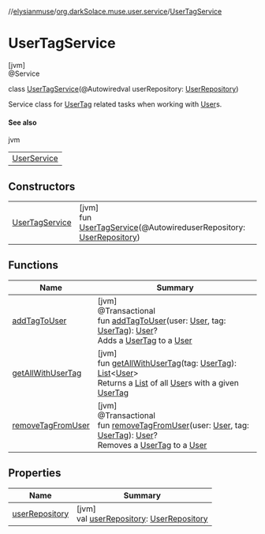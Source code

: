 //[elysianmuse](../../../index.md)/[org.darkSolace.muse.user.service](../index.md)/[UserTagService](index.md)

# UserTagService

[jvm]\
@Service

class [UserTagService](index.md)(@Autowiredval userRepository: [UserRepository](../../org.darkSolace.muse.user.repository/-user-repository/index.md))

Service class for [UserTag](../../org.darkSolace.muse.user.model/-user-tag/index.md) related tasks when working with [User](../../org.darkSolace.muse.user.model/-user/index.md)s.

#### See also

jvm

|                                          |
|------------------------------------------|
| [UserService](../-user-service/index.md) |

## Constructors

| | |
|---|---|
| [UserTagService](-user-tag-service.md) | [jvm]<br>fun [UserTagService](-user-tag-service.md)(@AutowireduserRepository: [UserRepository](../../org.darkSolace.muse.user.repository/-user-repository/index.md)) |

## Functions

| Name | Summary |
|---|---|
| [addTagToUser](add-tag-to-user.md) | [jvm]<br>@Transactional<br>fun [addTagToUser](add-tag-to-user.md)(user: [User](../../org.darkSolace.muse.user.model/-user/index.md), tag: [UserTag](../../org.darkSolace.muse.user.model/-user-tag/index.md)): [User](../../org.darkSolace.muse.user.model/-user/index.md)?<br>Adds a [UserTag](../../org.darkSolace.muse.user.model/-user-tag/index.md) to a [User](../../org.darkSolace.muse.user.model/-user/index.md) |
| [getAllWithUserTag](get-all-with-user-tag.md) | [jvm]<br>fun [getAllWithUserTag](get-all-with-user-tag.md)(tag: [UserTag](../../org.darkSolace.muse.user.model/-user-tag/index.md)): [List](https://kotlinlang.org/api/latest/jvm/stdlib/kotlin.collections/-list/index.html)&lt;[User](../../org.darkSolace.muse.user.model/-user/index.md)&gt;<br>Returns a [List](https://kotlinlang.org/api/latest/jvm/stdlib/kotlin.collections/-list/index.html) of all [User](../../org.darkSolace.muse.user.model/-user/index.md)s with a given [UserTag](../../org.darkSolace.muse.user.model/-user-tag/index.md) |
| [removeTagFromUser](remove-tag-from-user.md) | [jvm]<br>@Transactional<br>fun [removeTagFromUser](remove-tag-from-user.md)(user: [User](../../org.darkSolace.muse.user.model/-user/index.md), tag: [UserTag](../../org.darkSolace.muse.user.model/-user-tag/index.md)): [User](../../org.darkSolace.muse.user.model/-user/index.md)?<br>Removes a [UserTag](../../org.darkSolace.muse.user.model/-user-tag/index.md) to a [User](../../org.darkSolace.muse.user.model/-user/index.md) |

## Properties

| Name | Summary |
|---|---|
| [userRepository](user-repository.md) | [jvm]<br>val [userRepository](user-repository.md): [UserRepository](../../org.darkSolace.muse.user.repository/-user-repository/index.md) |
